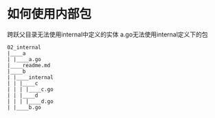 # 如何使用内部包
跨跃父目录无法使用internal中定义的实体
a.go无法使用internal定义下的包
```shell
02_internal
|____a
| |____a.go
|____readme.md
|____b
| |____internal
| | |____c
| | | |____c.go
| | |____d
| | | |____d.go
| |____b.go
```


